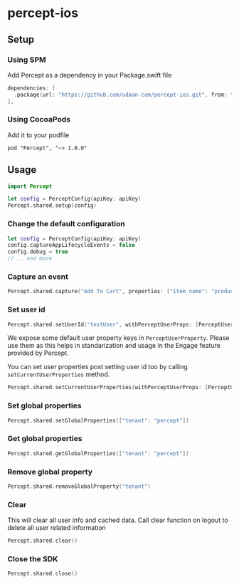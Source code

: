 # percept-ios

## Setup

### Using SPM

Add Percept as a dependency in your Package.swift file

```swift
dependencies: [
  .package(url: "https://github.com/udaan-com/percept-ios.git", from: "1.0.0")
],
```

### Using CocoaPods

Add it to your podfile

```
pod "Percept", "~> 1.0.0"
```

## Usage

```swift
import Percept

let config = PerceptConfig(apiKey: apiKey)
Percept.shared.setup(config)
```

### Change the default configuration

```swift
let config = PerceptConfig(apiKey: apiKey)
config.captureAppLifecycleEvents = false
config.debug = true
// .. and more
```

### Capture an event

```swift
Percept.shared.capture("Add To Cart", properties: ["item_name": "product name"])
```

### Set user id

```swift
Percept.shared.setUserId("testUser", withPerceptUserProps: [PerceptUserProperty.NAME: "John Doe"], additionalProps: ["isVerified": false])
```

We expose some default user property keys in `PerceptUserProperty`. Please use them as this helps in standarization and usage in the Engage feature provided by Percept.

You can set user properties post setting user id too by calling `setCurrentUserProperties` method.

```swift
Percept.shared.setCurrentUserProperties(withPerceptUserProps: [PerceptUserProperty.NAME: "John Doe"], additionalProps: ["isVerified": false])
```

### Set global properties

```swift
Percept.shared.setGlobalProperties(["tenant": "percept"])
```

### Get global properties

```swift
Percept.shared.getGlobalProperties(["tenant": "percept"])
```

### Remove global property

```swift
Percept.shared.removeGlobalProperty("tenant")
```

### Clear

This will clear all user info and cached data. Call clear function on logout to delete all user related information

```swift
Percept.shared.clear()
```

### Close the SDK

```swift
Percept.shared.close()
```
